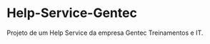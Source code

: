 Help-Service-Gentec
===================

Projeto de um Help Service da empresa Gentec Treinamentos e IT.